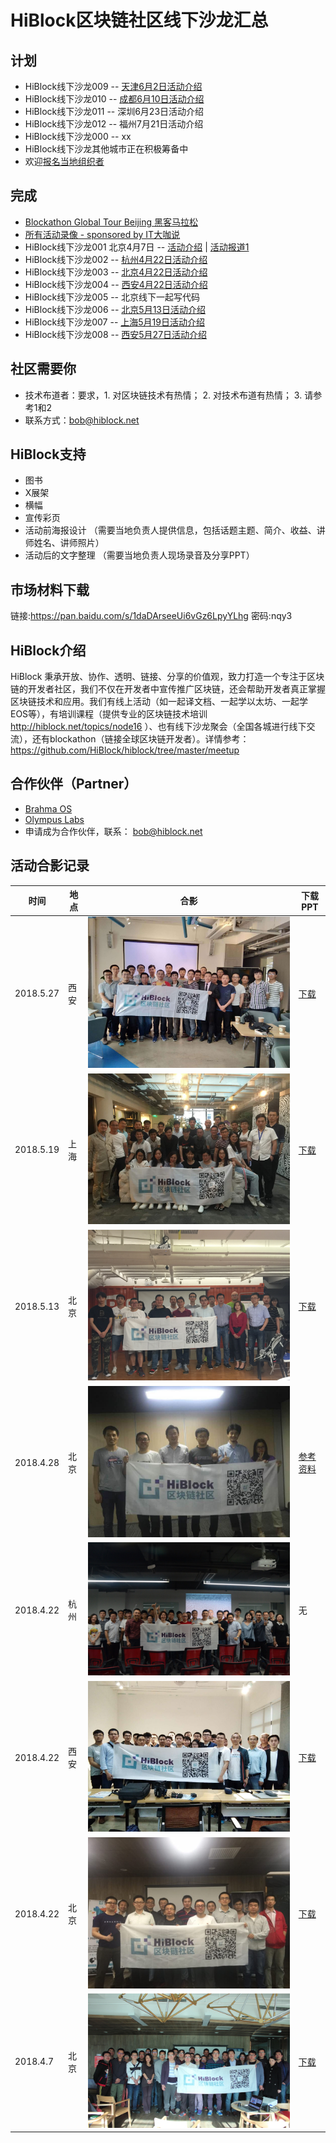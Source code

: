 # HiBlock区块链社区线下沙龙汇总

## 计划  
- HiBlock线下沙龙009 -- [天津6月2日活动介绍](http://t.cn/R3g1IHu)
- HiBlock线下沙龙010 -- [成都6月10日活动介绍](http://www.huodongxing.com/event/1442435371000)
- HiBlock线下沙龙011 -- 深圳6月23日活动介绍
- HiBlock线下沙龙012 -- 福州7月21日活动介绍
- HiBlock线下沙龙000 -- xx
- HiBlock线下沙龙其他城市正在积极筹备中  
- 欢迎[报名当地组织者](https://github.com/HiBlock/hiblock/issues/new?title=报名HiBlock线下沙龙组织者&body=-姓名：%0A-城市：%0A-我的特长是：%0A-为什么要申请组织者：%0A)  

## 完成  
- [Blockathon Global Tour Beijing 黑客马拉松](http://t.cn/RuceCUl)
- [所有活动录像 - sponsored by IT大咖说](http://www.itdks.com/member/organizer/497)
- HiBlock线下沙龙001 北京4月7日 -- [活动介绍](http://t.cn/RmvNvQC) | [活动报道1](https://mp.weixin.qq.com/s/O07F-ChvBSx6um4iw39qOw)  
- HiBlock线下沙龙002 -- [杭州4月22日活动介绍](http://t.cn/Rm6XbHB)
- HiBlock线下沙龙003 -- [北京4月22日活动介绍](http://www.huodongxing.com/event/3435955404500)
- HiBlock线下沙龙004 -- [西安4月22日活动介绍](http://www.huodongxing.com/event/5435676971800)
- HiBlock线下沙龙005 -- 北京线下一起写代码
- HiBlock线下沙龙006 -- [北京5月13日活动介绍](http://www.huodongxing.com/event/2438909312000)
- HiBlock线下沙龙007 -- [上海5月19日活动介绍](http://www.huodongxing.com/event/6440024423700)
- HiBlock线下沙龙008 -- [西安5月27日活动介绍](http://www.huodongxing.com/event/6440193405000)

## 社区需要你  
- 技术布道者：要求，1. 对区块链技术有热情； 2. 对技术布道有热情； 3. 请参考1和2  
- 联系方式：bob@hiblock.net  

## HiBlock支持
- 图书
- X展架
- 横幅
- 宣传彩页
- 活动前海报设计 （需要当地负责人提供信息，包括话题主题、简介、收益、讲师姓名、讲师照片）
- 活动后的文字整理 （需要当地负责人现场录音及分享PPT）

## 市场材料下载  
链接:https://pan.baidu.com/s/1daDArseeUi6vGz6LpyYLhg 密码:nqy3

## HiBlock介绍
HiBlock 秉承开放、协作、透明、链接、分享的价值观，致力打造一个专注于区块链的开发者社区，我们不仅在开发者中宣传推广区块链，还会帮助开发者真正掌握区块链技术和应用。我们有线上活动（如一起译文档、一起学以太坊、一起学EOS等），有培训课程（提供专业的区块链技术培训 http://hiblock.net/topics/node16 ）、也有线下沙龙聚会（全国各城进行线下交流），还有blockathon（链接全球区块链开发者）。详情参考：https://github.com/HiBlock/hiblock/tree/master/meetup 

## 合作伙伴（Partner）
- [Brahma OS](https://www.brahmaos.io/)  
- [Olympus Labs](https://olympuslabs.io/)  
- 申请成为合作伙伴，联系： bob@hiblock.net

## 活动合影记录

时间			|	地点				|	合影									|	下载PPT
------		|--------			|---------								| ---------
2018.5.27	|西安 				| ![](../images/20180527-xian.jpeg)	| [下载](https://github.com/HiBlock/hiblock/tree/master/meetup/slides/20180527-xian)
2018.5.19	|上海 				| ![](../images/20180519-shanghai.jpeg)	| [下载](https://github.com/HiBlock/hiblock/tree/master/meetup/slides/20180519-shanghai)
2018.5.13	|北京 				| ![](../images/20180513-beijing.jpeg)	| [下载](https://github.com/HiBlock/hiblock/tree/master/meetup/slides/20180513-beijing)
2018.4.28	|北京 				| ![](../images/20180428-beijing.jpeg)	| [参考资料](https://github.com/etherchina/ethereum/blob/develop/petstore-truffle.md)
2018.4.22	|杭州 				| ![](../images/20180422-hangzhou.jpeg)	| 无
2018.4.22	|西安 				| ![](../images/20180422-xian.jpeg)	| [下载](https://github.com/HiBlock/hiblock/tree/master/meetup/slides/20180422-xian)
2018.4.22	|北京 				| ![](../images/20180422-beijing.jpeg)	| [下载](https://github.com/HiBlock/hiblock/tree/master/meetup/slides/20180422-beijing)
2018.4.7	|北京 				| ![](../images/20180407-beijing.jpeg)	| [下载](https://github.com/HiBlock/hiblock/tree/master/meetup/slides/20180407-beijing)
